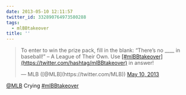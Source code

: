 ```yaml
---
date: 2013-05-10 12:11:57
twitter_id: 332890764973580288
tags:
  - mlBBtakeover
title: ''
---
```


<blockquote class="twitter-tweet"><p lang="en" dir="ltr">To enter to win the prize pack, fill in the blank: “There’s no ____ in baseball!” – A League of Their Own. Use <a href="https://twitter.com/hashtag/mlBBtakeover?src=hash&amp;ref_src=twsrc%5Etfw">[#mlBBtakeover](https://twitter.com/hashtag/mlBBtakeover)</a> in answer!</p>&mdash; MLB ([@MLB](https://twitter.com/MLB)) <a href="https://twitter.com/MLB/status/332889182336872449?ref_src=twsrc%5Etfw">May 10, 2013</a></blockquote>
<script async src="https://platform.twitter.com/widgets.js" charset="utf-8"></script>

[@MLB](https://twitter.com/MLB) Crying [#mlBBtakeover](https://twitter.com/hashtag/mlBBtakeover)
